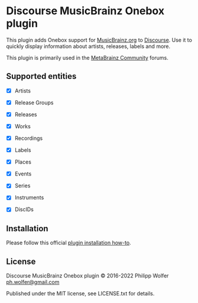 # Discourse MusicBrainz Onebox plugin

This plugin adds Onebox support for [MusicBrainz.org](https://musicbrainz.org) to [Discourse](https://www.discourse.org/).
Use it to quickly display information about artists, releases, labels and more.

This plugin is primarily used in the [MetaBrainz Community](https://community.metabrainz.org/) forums.


## Supported entities

- [x] Artists
- [x] Release Groups
- [x] Releases
- [x] Works
- [x] Recordings
- [x] Labels
- [x] Places
- [x] Events
- [x] Series
- [x] Instruments
- [x] DiscIDs


## Installation

Please follow this official [plugin installation how-to](https://meta.discourse.org/t/install-a-plugin/19157).


## License

Discourse MusicBrainz Onebox plugin © 2016-2022 Philipp Wolfer <ph.wolfer@gmail.com>

Published under the MIT license, see LICENSE.txt for details.
